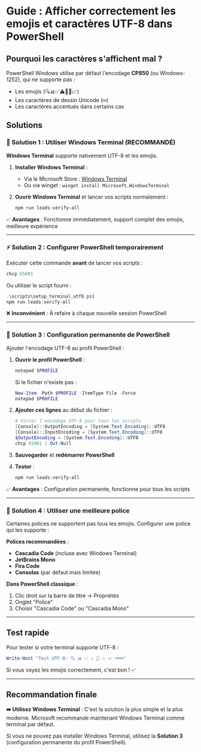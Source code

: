 # Guide : Afficher correctement les emojis et caractères UTF-8 dans PowerShell

## Pourquoi les caractères s'affichent mal ?

PowerShell Windows utilise par défaut l'encodage **CP850** (ou Windows-1252), qui ne supporte pas :
- Les emojis (🔍📊✅⚠️🎉💥📈)
- Les caractères de dessin Unicode (═)
- Les caractères accentués dans certains cas

## Solutions

### 🚀 Solution 1 : Utiliser Windows Terminal (RECOMMANDÉ)

**Windows Terminal** supporte nativement UTF-8 et les emojis.

1. **Installer Windows Terminal** :
   - Via le Microsoft Store : [Windows Terminal](https://aka.ms/terminal)
   - Ou via winget : `winget install Microsoft.WindowsTerminal`

2. **Ouvrir Windows Terminal** et lancer vos scripts normalement :
   ```powershell
   npm run leads:verify-all
   ```

✅ **Avantages** : Fonctionne immédiatement, support complet des emojis, meilleure expérience

---

### ⚡ Solution 2 : Configurer PowerShell temporairement

Exécuter cette commande **avant** de lancer vos scripts :

```powershell
chcp 65001
```

Ou utiliser le script fourni :

```powershell
.\scripts\setup_terminal_utf8.ps1
npm run leads:verify-all
```

❌ **Inconvénient** : À refaire à chaque nouvelle session PowerShell

---

### 🔧 Solution 3 : Configuration permanente de PowerShell

Ajouter l'encodage UTF-8 au profil PowerShell :

1. **Ouvrir le profil PowerShell** :
   ```powershell
   notepad $PROFILE
   ```
   
   Si le fichier n'existe pas :
   ```powershell
   New-Item -Path $PROFILE -ItemType File -Force
   notepad $PROFILE
   ```

2. **Ajouter ces lignes** au début du fichier :
   ```powershell
   # Forcer l'encodage UTF-8 pour tous les scripts
   [Console]::OutputEncoding = [System.Text.Encoding]::UTF8
   [Console]::InputEncoding = [System.Text.Encoding]::UTF8
   $OutputEncoding = [System.Text.Encoding]::UTF8
   chcp 65001 | Out-Null
   ```

3. **Sauvegarder** et **redémarrer PowerShell**

4. **Tester** :
   ```powershell
   npm run leads:verify-all
   ```

✅ **Avantages** : Configuration permanente, fonctionne pour tous les scripts

---

### 🎨 Solution 4 : Utiliser une meilleure police

Certaines polices ne supportent pas tous les emojis. Configurer une police qui les supporte :

**Polices recommandées** :
- **Cascadia Code** (incluse avec Windows Terminal)
- **JetBrains Mono**
- **Fira Code**
- **Consolas** (par défaut mais limitée)

**Dans PowerShell classique** :
1. Clic droit sur la barre de titre → Propriétés
2. Onglet "Police"
3. Choisir "Cascadia Code" ou "Cascadia Mono"

---

## Test rapide

Pour tester si votre terminal supporte UTF-8 :

```powershell
Write-Host "Test UTF-8: 🔍 📊 ✅ ⚠️ 🎉 💥 📈 ═══"
```

Si vous voyez les emojis correctement, c'est bon ! ✅

---

## Recommandation finale

**➡️ Utilisez Windows Terminal** : C'est la solution la plus simple et la plus moderne. Microsoft recommande maintenant Windows Terminal comme terminal par défaut.

Si vous ne pouvez pas installer Windows Terminal, utilisez la **Solution 3** (configuration permanente du profil PowerShell).

